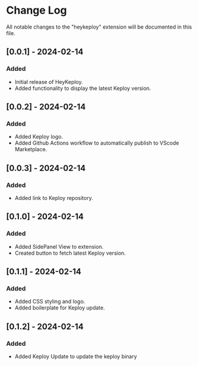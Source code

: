 # Change Log

All notable changes to the "heykeploy" extension will be documented in this file.



## [0.0.1] - 2024-02-14

### Added

- Initial release of HeyKeploy.
- Added functionality to display the latest Keploy version.

## [0.0.2] - 2024-02-14

### Added

- Added Keploy logo.
- Added Github Actions workflow to automatically publish to VScode Marketplace.

## [0.0.3] - 2024-02-14

### Added

- Added link to Keploy repository.

## [0.1.0] - 2024-02-14

### Added

- Added SidePanel View to extension.
- Created button to fetch latest Keploy version.

## [0.1.1] - 2024-02-14

### Added

- Added CSS styling and logo.
- Added boilerplate for Keploy update.

## [0.1.2] - 2024-02-14

### Added

- Added Keploy Update to update the keploy binary 



